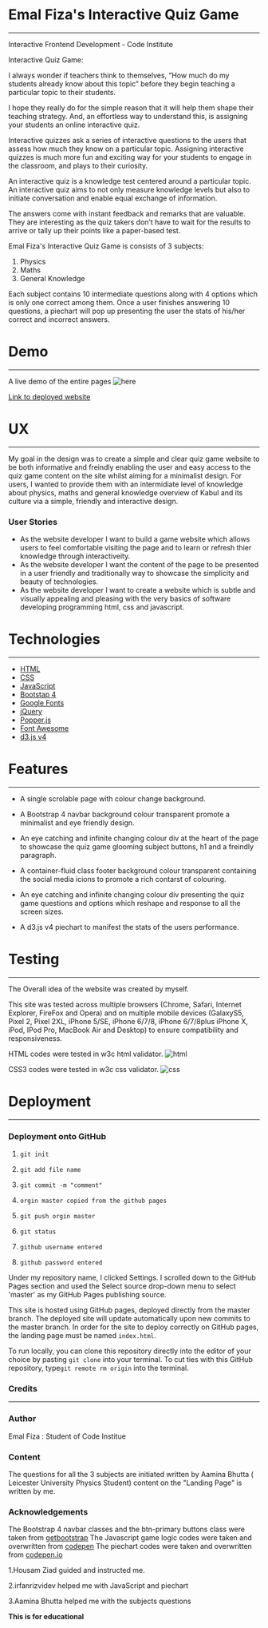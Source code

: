 # Emal Fiza's Interactive Quiz Game

-----

Interactive Frontend Development - Code Institute

Interactive Quiz Game: 

I always wonder if teachers think to themselves, “How much do my students already know about this topic” before they begin teaching a particular topic to their students.

I hope they really do for the simple reason that it will help them shape their teaching strategy. And, an effortless way to understand this, is assigning your students an online interactive quiz.

Interactive quizzes ask a series of interactive questions to the users that assess how much they know on a particular topic. Assigning interactive quizzes is much more fun and exciting way for your students to engage in the classroom, and plays to their curiosity.

An interactive quiz is a knowledge test centered around a particular topic. An interactive quiz aims to not only measure knowledge levels but also to initiate conversation and enable equal exchange of information.

The answers come with instant feedback and remarks that are valuable. They are interesting as the quiz takers don’t have to wait for the results to arrive or tally up their points like a paper-based test.

Emal Fiza's Interactive Quiz Game is consists of 3 subjects: 
1. Physics
2. Maths 
3. General Knowledge

Each subject contains 10 intermediate questions along with 4 options which is only one correct among them. Once a user finishes answering 10 questions, a piechart will pop up presenting the user the stats of his/her correct and incorrect answers.


# Demo

----

A live demo of the entire pages ![here](assets/images/game.gif)

[Link to deployed website]()


# UX

-----

My goal in the design was to create a simple and clear quiz game website to be both informative and freindly enabling the user and easy access to the quiz game content on the site whilst aiming for a minimalist design.
For users, I wanted to provide them with an intermidiate level of knowledge about physics, maths and general knowledge overview of Kabul and its culture via a simple, friendly and interactive design.


### User Stories

* As the website developer I want to build a game website which allows users to feel comfortable visiting the page and to learn or refresh thier knowledge through interactiveity.
* As the website developer I want the content of the page to be presented in a user friendly and traditionally way to showcase the simplicity and beauty of technologies.
* As the website developer I want to create a website which is subtle and visually appealing and pleasing with the very basics of software developing programming html, css and javascript.


# Technologies

------

- [HTML](https://www.wikipedia.com/HTML)
- [CSS](https://en.wikipedia.org/wiki/Cascading_Style_Sheets)
- [JavaScript](https://www.javascript.com/)
- [Bootstap 4](https://getbootstrap.com/) 
- [Google Fonts](https://fonts.google.com/)
- [jQuery](https://jquery.com/)
- [Popper.js](https://cdnjs.com/#)
- [Font Awesome](https://fontawesome.com/)
- [d3.js v4](https://d3js.org/)


# Features

---

* A single scrolable page with colour change background.

* A Bootstrap 4 navbar background colour transparent promote a minimalist and eye friendly design.

* An eye catching and infinite changing colour div at the heart of the page to showcase the quiz game glooming subject buttons, h1 and a freindly paragraph.

* A container-fluid class footer background colour transparent containing the social media icions to promote a rich contarst of colouring.

* An eye catching and infinite changing colour div presenting the quiz game questions and options which reshape and response to all the screen sizes. 

* A d3.js v4 piechart to manifest the stats of the users performance.


# Testing

----

The Overall idea of the website was created by myself. 

This site was tested across multiple browsers (Chrome, Safari, Internet Explorer, FireFox and Opera) and on multiple mobile devices (GalaxyS5, Pixel 2, Pixel 2XL, iPhone 5/SE, iPhone 6/7/8, iPhone 6/7/8plus iPhone X, iPod, IPod Pro, MacBook Air and Desktop) to ensure compatibility and responsiveness.

HTML codes were tested in w3c html validator. ![html](assets/images/html.png)

CSS3 codes were tested in w3c css validator. ![css](assets/images/css.png)


# Deployment

----
### Deployment onto GitHub

1. `git init`

2. `git add file name`

3. `git commit -m "comment"`

4. `orgin master copied from the github pages`

5. `git push orgin master`

6. `git status`

7. `github username entered`

8. `github password entered`

Under my repository name, I clicked Settings. I scrolled down to the GitHub Pages section and used the Select source drop-down menu to select 'master' as my GitHub Pages publishing source.

This site is hosted using GitHub pages, deployed directly from the master branch. The deployed site will update automatically upon new commits to the master branch. In order for the site to deploy correctly on GitHub pages, the landing page must be named `index.html`.

To run locally, you can clone this repository directly into the editor of your choice by pasting `git clone` into your terminal. To cut ties with this GitHub repository, type`git remote rm origin` into the terminal.


### Credits

-----

### Author

Emal Fiza : Student of Code Institue 

### Content

The questions for all the 3 subjects are initiated written by Aamina Bhutta ( Leicester University Physics Student) content on the "Landing Page" is written by me.

### Acknowledgements
The Bootstrap 4 navbar classes and the btn-primary buttons class were taken from [getbootstrap](https://startbootstrap.com/snippets/full-image-background/)
The Javascript game logic codes were taken and overwritten from [codepen](https://codepen.io/kwikimart/pen/VjQQNK)
The piechart codes were taken and overwritten from [codepen.io](https://codepen.io/zakariachowdhury/pen/OWdyjq?editors=0110)

1.Housam Ziad guided and instructed me.

2.irfanrizvidev helped me with JavaScript and piechart

3.Aamina Bhutta helped me with the subjects questions




**This is for educational**
